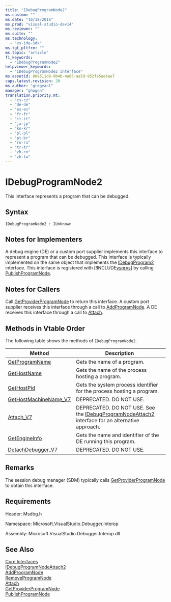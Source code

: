 ```yaml
---
title: "IDebugProgramNode2"
ms.custom: ""
ms.date: "10/18/2016"
ms.prod: "visual-studio-dev14"
ms.reviewer: ""
ms.suite: ""
ms.technology: 
  - "vs-ide-sdk"
ms.tgt_pltfrm: ""
ms.topic: "article"
f1_keywords: 
  - "IDebugProgramNode2"
helpviewer_keywords: 
  - "IDebugProgramNode2 interface"
ms.assetid: 80e511d8-9b40-4a85-aa5d-952fa5ee6ae7
caps.latest.revision: 20
ms.author: "gregvanl"
manager: "ghogen"
translation.priority.mt: 
  - "cs-cz"
  - "de-de"
  - "es-es"
  - "fr-fr"
  - "it-it"
  - "ja-jp"
  - "ko-kr"
  - "pl-pl"
  - "pt-br"
  - "ru-ru"
  - "tr-tr"
  - "zh-cn"
  - "zh-tw"
---
```

# IDebugProgramNode2
This interface represents a program that can be debugged.  
  
## Syntax  
  
```  
IDebugProgramNode2 : IUnknown  
```  
  
## Notes for Implementers  
 A debug engine (DE) or a custom port supplier implements this interface to represent a program that can be debugged. This interface is typically implemented on the same object that implements the [IDebugProgram2](../extensibility/idebugprogram2.md) interface. This interface is registered with [!INCLUDE[vsprvs](../codequality/includes/vsprvs_md.md)] by calling [PublishProgramNode](../extensibility/idebugprogrampublisher2--publishprogramnode.md).  
  
## Notes for Callers  
 Call [GetProviderProgramNode](../extensibility/idebugprogramprovider2--getproviderprogramnode.md) to return this interface. A custom port supplier receives this interface through a call to [AddProgramNode](../extensibility/idebugportnotify2--addprogramnode.md). A DE receives this interface through a call to [Attach](../extensibility/idebugengine2--attach.md).  
  
## Methods in Vtable Order  
 The following table shows the methods of `IDebugProgramNode2`.  
  
|Method|Description|  
|------------|-----------------|  
|[GetProgramName](../extensibility/idebugprogramnode2--getprogramname.md)|Gets the name of a program.|  
|[GetHostName](../extensibility/idebugprogramnode2--gethostname.md)|Gets the name of the process hosting a program.|  
|[GetHostPid](../extensibility/idebugprogramnode2--gethostpid.md)|Gets the system process identifier for the process hosting a program.|  
|[GetHostMachineName_V7](../extensibility/idebugprogramnode2--gethostmachinename_v7.md)|DEPRECATED. DO NOT USE.|  
|[Attach_V7](../extensibility/idebugprogramnode2--attach_v7.md)|DEPRECATED. DO NOT USE. See the [IDebugProgramNodeAttach2](../extensibility/idebugprogramnodeattach2.md) interface for an alternative approach.|  
|[GetEngineInfo](../extensibility/idebugprogramnode2--getengineinfo.md)|Gets the name and identifier of the DE running this program.|  
|[DetachDebugger_V7](../extensibility/idebugprogramnode2--detachdebugger_v7.md)|DEPRECATED. DO NOT USE.|  
  
## Remarks  
 The session debug manager (SDM) typically calls [GetProviderProgramNode](../extensibility/idebugprogramprovider2--getproviderprogramnode.md) to obtain this interface.  
  
## Requirements  
 Header: Msdbg.h  
  
 Namespace: Microsoft.VisualStudio.Debugger.Interop  
  
 Assembly: Microsoft.VisualStudio.Debugger.Interop.dll  
  
## See Also  
 [Core Interfaces](../extensibility/core-interfaces.md)   
 [IDebugProgramNodeAttach2](../extensibility/idebugprogramnodeattach2.md)   
 [AddProgramNode](../extensibility/idebugportnotify2--addprogramnode.md)   
 [RemoveProgramNode](../extensibility/idebugportnotify2--removeprogramnode.md)   
 [Attach](../extensibility/idebugengine2--attach.md)   
 [GetProviderProgramNode](../extensibility/idebugprogramprovider2--getproviderprogramnode.md)   
 [PublishProgramNode](../extensibility/idebugprogrampublisher2--publishprogramnode.md)